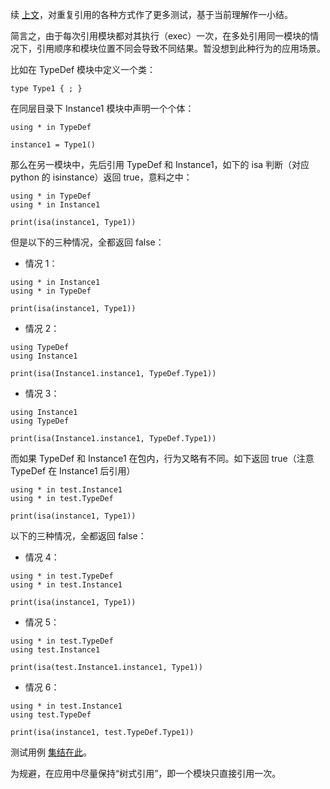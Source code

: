 续 [上文](https://zhuanlan.zhihu.com/p/339033162)，对重复引用的各种方式作了更多测试，基于当前理解作一小结。

简言之，由于每次引用模块都对其执行（exec）一次，在多处引用同一模块的情况下，引用顺序和模块位置不同会导致不同结果。暂没想到此种行为的应用场景。

比如在 TypeDef 模块中定义一个类：
```
type Type1 { ; }
```

在同层目录下 Instance1 模块中声明一个个体：
```
using * in TypeDef

instance1 = Type1()
```

那么在另一模块中，先后引用 TypeDef 和 Instance1，如下的 isa 判断（对应 python 的 isinstance）返回 true，意料之中：
```
using * in TypeDef
using * in Instance1

print(isa(instance1, Type1))
```

但是以下的三种情况，全都返回 false：
- 情况 1：
```
using * in Instance1
using * in TypeDef

print(isa(instance1, Type1))
```

- 情况 2：
```
using TypeDef
using Instance1

print(isa(Instance1.instance1, TypeDef.Type1))
```

- 情况 3：
```
using Instance1
using TypeDef

print(isa(Instance1.instance1, TypeDef.Type1))
```

而如果 TypeDef 和 Instance1 在包内，行为又略有不同。如下返回 true（注意 TypeDef 在 Instance1 后引用）
```
using * in test.Instance1
using * in test.TypeDef

print(isa(instance1, Type1))
```

以下的三种情况，全都返回 false：
- 情况 4：
```
using * in test.TypeDef
using * in test.Instance1

print(isa(instance1, Type1))
```

- 情况 5：
```
using * in test.TypeDef
using test.Instance1

print(isa(test.Instance1.instance1, Type1))
```
- 情况 6：
```
using * in test.Instance1
using test.TypeDef

print(isa(instance1, test.TypeDef.Type1))
```

测试用例 [集结在此](https://gitee.com/MulanRevive/mulan-rework/tree/master/%E6%B5%8B%E8%AF%95/%E5%BC%95%E7%94%A8/isa)。

为规避，在应用中尽量保持“树式引用”，即一个模块只直接引用一次。
